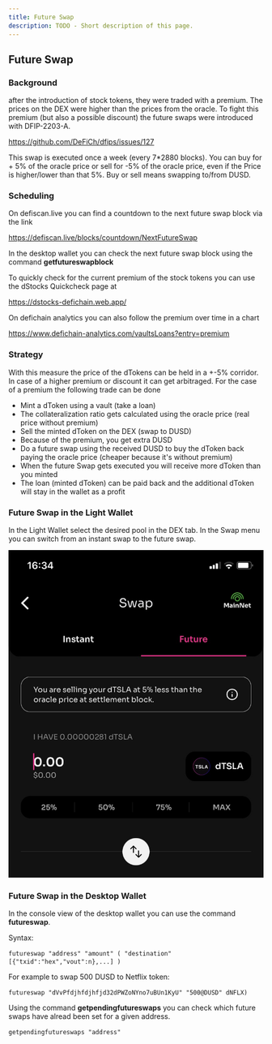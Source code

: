 ```yaml
---
title: Future Swap
description: TODO - Short description of this page.
---
```


## Future Swap

### Background

after the introduction of stock tokens, they were traded with a premium. The prices on the DEX were higher than the prices from the oracle. To fight this premium (but also a possible discount) the future swaps were introduced with DFIP-2203-A.

<https://github.com/DeFiCh/dfips/issues/127>

This swap is executed once a week (every 7\*2880 blocks). You can buy for + 5% of the oracle price or sell for -5% of the oracle price, even if the Price is higher/lower than that 5%. Buy or sell means swapping to/from DUSD.

### Scheduling

On defiscan.live you can find a countdown to the next future swap block via the link

<https://defiscan.live/blocks/countdown/NextFutureSwap>

In the desktop wallet you can check the next future swap block using the command **getfutureswapblock**

To quickly check for the current premium of the stock tokens you can use the dStocks Quickcheck page at

<https://dstocks-defichain.web.app/>

On defichain analytics you can also follow the premium over time in a chart

<https://www.defichain-analytics.com/vaultsLoans?entry=premium>

### Strategy

With this measure the price of the dTokens can be held in a +-5% corridor. In case of a higher premium or discount it can get arbitraged. For the case of a premium the following trade can be done

-   Mint a dToken using a vault (take a loan)
-   The collateralization ratio gets calculated using the oracle price (real price without premium)
-   Sell the minted dToken on the DEX (swap to DUSD)
-   Because of the premium, you get extra DUSD
-   Do a future swap using the received DUSD to buy the dToken back paying the oracle price (cheaper because it's without premium)
-   When the future Swap gets executed you will receive more dToken than you minted
-   The loan (minted dToken) can be paid back and the additional dToken will stay in the wallet as a profit

### Future Swap in the Light Wallet

In the Light Wallet select the desired pool in the DEX tab. In the Swap menu you can switch from an instant swap to the future swap.

![Future swap in light wallet](./../media/future_swap_01.jpg)

### Future Swap in the Desktop Wallet

In the console view of the desktop wallet you can use the command **futureswap**.

Syntax:

``` abap
futureswap "address" "amount" ( "destination" [{"txid":"hex","vout":n},...] )
```

For example to swap 500 DUSD to Netflix token:

``` abap
futureswap "dVvPfdjhfdjhfjd32dPWZoNYno7uBUn1KyU" "500@DUSD" dNFLX)
```

Using the command **getpendingfutureswaps** you can check which future swaps have alread been set for a given address.

``` abap
getpendingfutureswaps "address"
```

